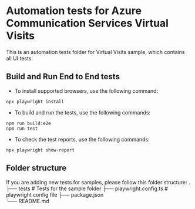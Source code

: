 # Automation tests for Azure Communication Services Virtual Visits

This is an automation tests folder for Virtual Visits sample, which contains all UI tests.

## Build and Run End to End tests

- To install supported browsers, use the following command:

```
npx playwright install

```

- To build and run the tests, use the following commands:

```
npm run build:e2e
npm run test
```

- To check the test reports, use the following commands:

```
npx playwright show-report
```

## Folder structure

If you are adding new tests for samples, please follow this folder structure:
.
├── tests # Tests for the sample folder
├── playwright.config.ts # playwright config file
├── package.json  
 └── README.md
